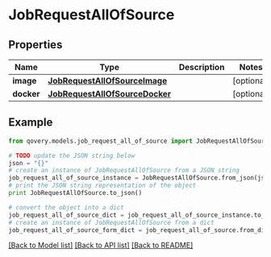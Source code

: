 # JobRequestAllOfSource


## Properties

Name | Type | Description | Notes
------------ | ------------- | ------------- | -------------
**image** | [**JobRequestAllOfSourceImage**](JobRequestAllOfSourceImage.md) |  | [optional] 
**docker** | [**JobRequestAllOfSourceDocker**](JobRequestAllOfSourceDocker.md) |  | [optional] 

## Example

```python
from qovery.models.job_request_all_of_source import JobRequestAllOfSource

# TODO update the JSON string below
json = "{}"
# create an instance of JobRequestAllOfSource from a JSON string
job_request_all_of_source_instance = JobRequestAllOfSource.from_json(json)
# print the JSON string representation of the object
print JobRequestAllOfSource.to_json()

# convert the object into a dict
job_request_all_of_source_dict = job_request_all_of_source_instance.to_dict()
# create an instance of JobRequestAllOfSource from a dict
job_request_all_of_source_form_dict = job_request_all_of_source.from_dict(job_request_all_of_source_dict)
```
[[Back to Model list]](../README.md#documentation-for-models) [[Back to API list]](../README.md#documentation-for-api-endpoints) [[Back to README]](../README.md)


